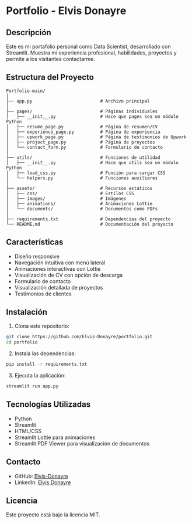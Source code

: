 # Portfolio - Elvis Donayre

## Descripción
Este es mi portafolio personal como Data Scientist, desarrollado con Streamlit. Muestra mi experiencia profesional, habilidades, proyectos y permite a los visitantes contactarme.

## Estructura del Proyecto
```
Portfolio-main/
│
├── app.py                          # Archivo principal 
│
├── pages/                          # Páginas individuales
│   ├── __init__.py                 # Hace que pages sea un módulo Python
│   ├── resume_page.py              # Página de resumen/CV
│   ├── experience_page.py          # Página de experiencia
│   ├── upwork_page.py              # Página de testimonios de Upwork
│   ├── project_page.py             # Página de proyectos
│   └── contact_form.py             # Formulario de contacto
│
├── utils/                          # Funciones de utilidad
│   ├── __init__.py                 # Hace que utils sea un módulo Python
│   ├── load_css.py                 # Función para cargar CSS
│   └── helpers.py                  # Funciones auxiliares
│
├── assets/                         # Recursos estáticos
│   ├── css/                        # Estilos CSS
│   ├── images/                     # Imágenes
│   ├── animations/                 # Animaciones Lottie
│   └── documents/                  # Documentos como PDFs
│
├── requirements.txt                # Dependencias del proyecto
└── README.md                       # Documentación del proyecto
```

## Características
- Diseño responsive
- Navegación intuitiva con menú lateral
- Animaciones interactivas con Lottie
- Visualización de CV con opción de descarga
- Formulario de contacto
- Visualización detallada de proyectos
- Testimonios de clientes

## Instalación

1. Clona este repositorio:
```bash
git clone https://github.com/Elvis-Donayre/portfolio.git
cd portfolio
```

2. Instala las dependencias:
```bash
pip install -r requirements.txt
```

3. Ejecuta la aplicación:
```bash
streamlit run app.py
```

## Tecnologías Utilizadas
- Python
- Streamlit
- HTML/CSS
- Streamlit Lottie para animaciones
- Streamlit PDF Viewer para visualización de documentos

## Contacto
- GitHub: [Elvis-Donayre](https://github.com/Elvis-Donayre)
- LinkedIn: [Elvis Donayre](https://www.linkedin.com/in/elvis-donayre-data-scientist-analyst/)

## Licencia
Este proyecto está bajo la licencia MIT.
